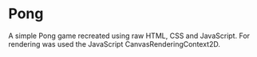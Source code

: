 # Pong
A simple Pong game recreated using raw HTML, CSS and JavaScript.
For rendering was used the JavaScript CanvasRenderingContext2D.
